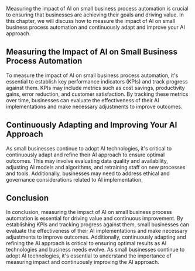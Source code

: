 

Measuring the impact of AI on small business process automation is crucial to ensuring that businesses are achieving their goals and driving value. In this chapter, we will discuss how to measure the impact of AI on small business process automation and continuously adapt and improve your AI approach.

Measuring the Impact of AI on Small Business Process Automation
---------------------------------------------------------------

To measure the impact of AI on small business process automation, it's essential to establish key performance indicators (KPIs) and track progress against them. KPIs may include metrics such as cost savings, productivity gains, error reduction, and customer satisfaction. By tracking these metrics over time, businesses can evaluate the effectiveness of their AI implementations and make necessary adjustments to improve outcomes.

Continuously Adapting and Improving Your AI Approach
----------------------------------------------------

As small businesses continue to adopt AI technologies, it's critical to continuously adapt and refine their AI approach to ensure optimal outcomes. This may involve evaluating data quality and availability, adjusting AI models and algorithms, and retraining staff on new processes and tools. Additionally, businesses may need to address ethical and governance considerations related to AI implementation.

Conclusion
----------

In conclusion, measuring the impact of AI on small business process automation is essential for driving value and continuous improvement. By establishing KPIs and tracking progress against them, small businesses can evaluate the effectiveness of their AI implementations and make necessary adjustments to improve outcomes. Additionally, continuously adapting and refining the AI approach is critical to ensuring optimal results as AI technologies and business needs evolve. As small businesses continue to adopt AI technologies, it's essential to understand the importance of measuring impact and continuously improving the AI approach.


